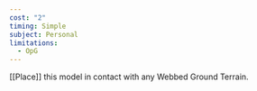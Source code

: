 ```yaml
---
cost: "2"
timing: Simple
subject: Personal
limitations:
  - OpG
---
```

[[Place]] this model in contact with any Webbed Ground Terrain.